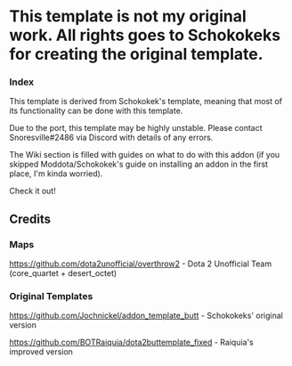 # This template is not my original work. All rights goes to Schokokeks for creating the original template.

### Index
This template is derived from Schokokek's template, meaning that most of its functionality can be done with this template.

Due to the port, this template may be highly unstable. Please contact Snoresville#2486 via Discord with details of any errors.

The Wiki section is filled with guides on what to do with this addon (if you skipped Moddota/Schokokek's guide on installing an addon in the first place, I'm kinda worried).

Check it out!





## Credits
### Maps
https://github.com/dota2unofficial/overthrow2 - Dota 2 Unofficial Team (core_quartet + desert_octet)

### Original Templates
https://github.com/Jochnickel/addon_template_butt - Schokokeks' original version

https://github.com/BOTRaiquia/dota2buttemplate_fixed - Raiquia's improved version
